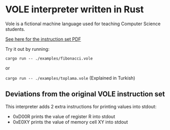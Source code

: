 # VOLE interpreter written in Rust

Vole is a fictional machine language used for teaching Computer Science students.

[See here for the instruction set PDF](https://wyrd.hood.edu/~wcrum/it510/documents/VoleMachineLanguage.pdf)

Try it out by running:

`cargo run -- ./examples/fibonacci.vole`

or

`cargo run -- ./examples/toplama.vole` (Explained in Turkish)

## Deviations from the original VOLE instruction set

This interpreter adds 2 extra instructions for printing values into stdout:

- 0xD00R prints the value of register R into stdout
- 0xE0XY prints the value of memory cell XY into stdout
